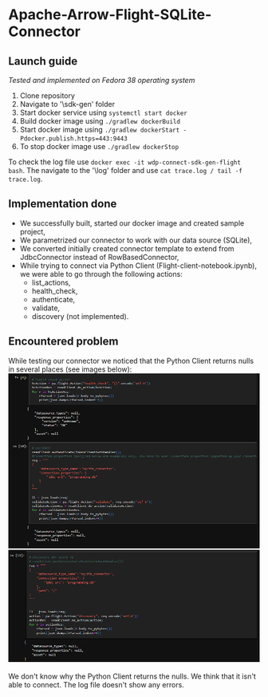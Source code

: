 # Apache-Arrow-Flight-SQLite-Connector

## Launch guide
*Tested and implemented on Fedora 38 operating system*

1. Clone repository
2. Navigate to '\sdk-gen' folder
3. Start docker service using `systemctl start docker`
4. Build docker image using `./gradlew dockerBuild`
5. Start docker image using `./gradlew dockerStart -Pdocker.publish.https=443:9443`
6. To stop docker image use `./gradlew dockerStop`

To check the log file use `docker exec -it wdp-connect-sdk-gen-flight bash`. The navigate to the '\log' folder and use `cat trace.log / tail -f trace.log`.

## Implementation done 

- We successfully built, started our docker image and created sample project,
- We parametrized our connector to work with our data source (SQLite),
- We converted initially created connector template to extend from JdbcConnector instead of RowBasedConnector,
- While trying to connect via Python Client (Flight-client-notebook.ipynb), we were able to go through the following actions:
  - list_actions,
  - health_check,
  - authenticate,
  - validate,
  - discovery (not implemented).

## Encountered problem

While testing our connector we noticed that the Python Client returns nulls in several places (see images below):<br />
![1](images/null1.png) <br />
![2](images/null2.png) <br />
<br/>
We don't know why the Python Client returns the nulls. We think that it isn't able to connect. The log file doesn't show any errors.
